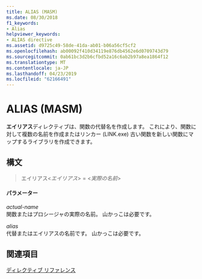 ```yaml
---
title: ALIAS (MASM)
ms.date: 08/30/2018
f1_keywords:
- Alias
helpviewer_keywords:
- ALIAS directive
ms.assetid: d9725c49-58de-41da-ab01-b06a56cf5cf2
ms.openlocfilehash: ab00092f410d34119e876db4562e6d0709743d79
ms.sourcegitcommit: 0ab61bc3d2b6cfbd52a16c6ab2b97a8ea1864f12
ms.translationtype: MT
ms.contentlocale: ja-JP
ms.lasthandoff: 04/23/2019
ms.locfileid: "62166491"
---
```

# <a name="alias-masm"></a>ALIAS (MASM)

**エイリアス**ディレクティブは、関数の代替名を作成します。  これにより、関数に対して複数の名前を作成またはリンカー (LINK.exe) 古い関数を新しい関数にマップするライブラリを作成できます。

## <a name="syntax"></a>構文

> エイリアス\<*エイリアス*> = \<*実際の名前*>

#### <a name="parameters"></a>パラメーター

*actual-name*<br/>
関数またはプロシージャの実際の名前。  山かっこは必要です。

*alias*<br/>
代替またはエイリアスの名前です。  山かっこは必要です。

## <a name="see-also"></a>関連項目

[ディレクティブ リファレンス](../../assembler/masm/directives-reference.md)<br/>